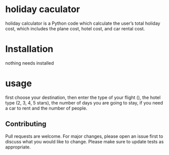 # holiday caculator 

holiday calculator is a Python code which calculate the user’s total holiday cost, 
which includes the plane cost, hotel cost, and car rental cost. 

# Installation
nothing needs installed

# usage
first choose your destination, then enter the type of your flight (), the hotel type (2, 3, 4, 5 stars),
the number of days you are going to stay, if you need a car to rent and the number of people.


## Contributing
Pull requests are welcome. For major changes, please open an issue first to discuss what you would like to change.
Please make sure to update tests as appropriate. 
